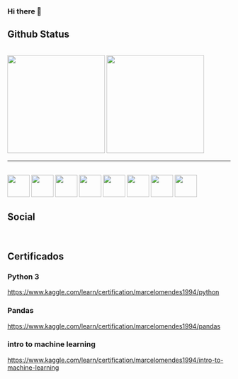 ### Hi there 👋

## Github Status

<div style="display:inline_block"> <br>
  <img height='220em' src='https://github-readme-stats.vercel.app/api?username=MarceloMendes94&show_icons=true&theme=cobalt' />
  <img height='220em' src='https://github-readme-stats.vercel.app/api/top-langs/?username=MarceloMendes94&theme=cobalt' />
</div>

<hr>

<div style="display:inline_block"> <br>
  <img width="50px" src="https://cdn.jsdelivr.net/gh/devicons/devicon/icons/ubuntu/ubuntu-plain.svg" />
  <img width="50px" src="https://cdn.jsdelivr.net/gh/devicons/devicon/icons/postgresql/postgresql-plain-wordmark.svg" />
  <img width="50px" src="https://cdn.jsdelivr.net/gh/devicons/devicon/icons/python/python-original-wordmark.svg" />
  <img width="50px" src="https://cdn.jsdelivr.net/gh/devicons/devicon/icons/pandas/pandas-original-wordmark.svg" />
  <img width="50px" src="https://cdn.jsdelivr.net/gh/devicons/devicon/icons/numpy/numpy-original-wordmark.svg" />
  <img width="50px" src="https://cdn.jsdelivr.net/gh/devicons/devicon/icons/django/django-original.svg" />
  <img width="50px" src="https://cdn.jsdelivr.net/gh/devicons/devicon/icons/html5/html5-original-wordmark.svg" />
  <img width="50px" src="https://cdn.jsdelivr.net/gh/devicons/devicon/icons/jupyter/jupyter-original-wordmark.svg" />
</div>



## Social
<div style="display:inline_block"> <br>
</div>

## Certificados
### Python 3
https://www.kaggle.com/learn/certification/marcelomendes1994/python
### Pandas
https://www.kaggle.com/learn/certification/marcelomendes1994/pandas
### intro to machine learning
https://www.kaggle.com/learn/certification/marcelomendes1994/intro-to-machine-learning
